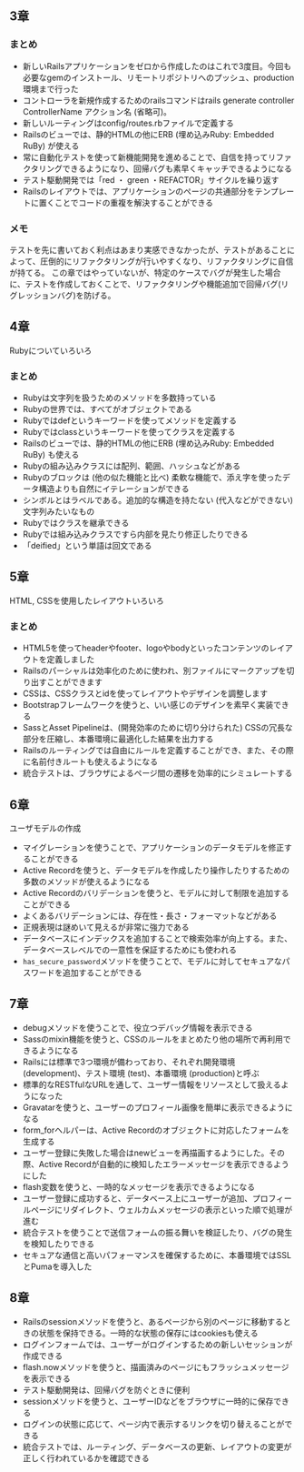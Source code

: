 ## 3章
### まとめ
- 新しいRailsアプリケーションをゼロから作成したのはこれで3度目。今回も必要なgemのインストール、リモートリポジトリへのプッシュ、production環境まで行った
- コントローラを新規作成するためのrailsコマンドはrails generate controller ControllerName アクション名 (省略可)。
- 新しいルーティングはconfig/routes.rbファイルで定義する
- Railsのビューでは、静的HTMLの他にERB (埋め込みRuby: Embedded RuBy) が使える
- 常に自動化テストを使って新機能開発を進めることで、自信を持ってリファクタリングできるようになり、回帰バグも素早くキャッチできるようになる
- テスト駆動開発では「red ・ green ・REFACTOR」サイクルを繰り返す
- Railsのレイアウトでは、アプリケーションのページの共通部分をテンプレートに置くことでコードの重複を解決することができる

### メモ
テストを先に書いておく利点はあまり実感できなかったが、テストがあることによって、圧倒的にリファクタリングが行いやすくなり、リファクタリングに自信が持てる。
この章ではやっていないが、特定のケースでバグが発生した場合に、テストを作成しておくことで、リファクタリングや機能追加で回帰バグ(リグレッションバグ)を防げる。

## 4章
Rubyについていろいろ
### まとめ
- Rubyは文字列を扱うためのメソッドを多数持っている
- Rubyの世界では、すべてがオブジェクトである
- Rubyではdefというキーワードを使ってメソッドを定義する
- Rubyではclassというキーワードを使ってクラスを定義する
- Railsのビューでは、静的HTMLの他にERB (埋め込みRuby: Embedded RuBy) も使える
- Rubyの組み込みクラスには配列、範囲、ハッシュなどがある
- Rubyのブロックは (他の似た機能と比べ) 柔軟な機能で、添え字を使ったデータ構造よりも自然にイテレーションができる
- シンボルとはラベルである。追加的な構造を持たない (代入などができない) 文字列みたいなもの
- Rubyではクラスを継承できる
- Rubyでは組み込みクラスですら内部を見たり修正したりできる
- 「deified」という単語は回文である


## 5章
HTML, CSSを使用したレイアウトいろいろ
### まとめ
- HTML5を使ってheaderやfooter、logoやbodyといったコンテンツのレイアウトを定義しました
- Railsのパーシャルは効率化のために使われ、別ファイルにマークアップを切り出すことができます
- CSSは、CSSクラスとidを使ってレイアウトやデザインを調整します
- Bootstrapフレームワークを使うと、いい感じのデザインを素早く実装できる
- SassとAsset Pipelineは、(開発効率のために切り分けられた) CSSの冗長な部分を圧縮し、本番環境に最適化した結果を出力する
- Railsのルーティングでは自由にルールを定義することができ、また、その際に名前付きルートも使えるようになる
- 統合テストは、ブラウザによるページ間の遷移を効率的にシミュレートする

## 6章
ユーザモデルの作成

- マイグレーションを使うことで、アプリケーションのデータモデルを修正することができる
- Active Recordを使うと、データモデルを作成したり操作したりするための多数のメソッドが使えるようになる
- Active Recordのバリデーションを使うと、モデルに対して制限を追加することができる
- よくあるバリデーションには、存在性・長さ・フォーマットなどがある
- 正規表現は謎めいて見えるが非常に強力である
- データベースにインデックスを追加することで検索効率が向上する。また、データベースレベルでの一意性を保証するためにも使われる
- `has_secure_password`メソッドを使うことで、モデルに対してセキュアなパスワードを追加することができる

## 7章
- debugメソッドを使うことで、役立つデバッグ情報を表示できる
- Sassのmixin機能を使うと、CSSのルールをまとめたり他の場所で再利用できるようになる
- Railsには標準で3つ環境が備わっており、それぞれ開発環境 (development)、テスト環境 (test)、本番環境 (production)と呼ぶ
- 標準的なRESTfulなURLを通して、ユーザー情報をリソースとして扱えるようになった
- Gravatarを使うと、ユーザーのプロフィール画像を簡単に表示できるようになる
- form_forヘルパーは、Active Recordのオブジェクトに対応したフォームを生成する
- ユーザー登録に失敗した場合はnewビューを再描画するようにした。その際、Active Recordが自動的に検知したエラーメッセージを表示できるようにした
- flash変数を使うと、一時的なメッセージを表示できるようになる
- ユーザー登録に成功すると、データベース上にユーザーが追加、プロフィールページにリダイレクト、ウェルカムメッセージの表示といった順で処理が進む
- 統合テストを使うことで送信フォームの振る舞いを検証したり、バグの発生を検知したりできる
- セキュアな通信と高いパフォーマンスを確保するために、本番環境ではSSLとPumaを導入した

## 8章
- Railsのsessionメソッドを使うと、あるページから別のページに移動するときの状態を保持できる。一時的な状態の保存にはcookiesも使える
- ログインフォームでは、ユーザーがログインするための新しいセッションが作成できる
- flash.nowメソッドを使うと、描画済みのページにもフラッシュメッセージを表示できる
- テスト駆動開発は、回帰バグを防ぐときに便利
- sessionメソッドを使うと、ユーザーIDなどをブラウザに一時的に保存できる
- ログインの状態に応じて、ページ内で表示するリンクを切り替えることができる
- 統合テストでは、ルーティング、データベースの更新、レイアウトの変更が正しく行われているかを確認できる
